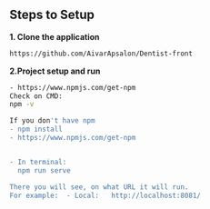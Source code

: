 ## Steps to Setup

**1. Clone the application**
```bash
https://github.com/AivarApsalon/Dentist-front
```

**2.Project setup and run**
```bash
- https://www.npmjs.com/get-npm
Check on CMD:
npm -v

If you don't have npm
- npm install
- https://www.npmjs.com/get-npm


- In terminal: 
  npm run serve

There you will see, on what URL it will run.
For example:  - Local:   http://localhost:8081/

```











